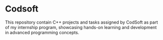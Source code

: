 # Codsoft
This repository contain C++ projects and tasks assigned by CodSoft as part of my internship program, showcasing hands-on learning and development in advanced programming concepts.
